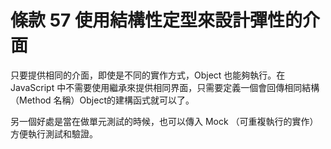 # 條款 57 使用結構性定型來設計彈性的介面

只要提供相同的介面，即使是不同的實作方式，Object 也能夠執行。在 JavaScript 中不需要使用繼承來提供相同界面，只需要定義一個會回傳相同結構（Method 名稱）Object的建構函式就可以了。

另一個好處是當在做單元測試的時候，也可以傳入 Mock （可重複執行的實作）方便執行測試和驗證。